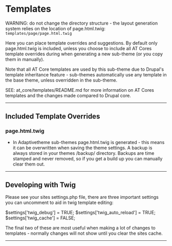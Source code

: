 # Templates

WARNING: do not change the directory structure - the layout generation system relies on the location of page.html.twig: `templates/page/page.html.twig`

Here you can place template overrides and suggestions. By default only page.html.twig is included, unless you choose to include all AT Cores template overrides during when generating a new sub-theme (or you copy them in manually).

Note that all AT Core templates are used by this sub-theme due to Drupal's template inheritance feature - sub-themes automatically use any template in the base theme, unless overridden in the sub-theme.

SEE: at_core/templates/README.md for more information on AT Cores templates and the changes made compared to Drupal core.

---

## Included Template Overrides

### page.html.twig

* In Adaptivetheme sub-themes page.html.twig is generated - this means it can be overwritten when saving the theme settings. A backup is always stored in your themes /backup/ directory. Backups are time stamped and never removed, so if you get a build up you can manually clear them out.

---

## Developing with Twig

Please see your sites settings.php file, there are three important settings you can uncomment to aid in twig template editing:

$settings['twig_debug'] = TRUE;
$settings['twig_auto_reload'] = TRUE;
$settings['twig_cache'] = FALSE;

The final two of these are most useful when making a lot of changes to templates - normally changes will not show until you clear the sites cache.

---
